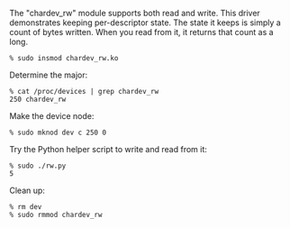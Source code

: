 The "chardev_rw" module supports both read and write.
This driver demonstrates keeping per-descriptor state.
The state it keeps is simply a count of bytes written.
When you read from it, it returns that count as a long.

    % sudo insmod chardev_rw.ko 

Determine the major:

```
% cat /proc/devices | grep chardev_rw
250 chardev_rw
```

Make the device node:

    % sudo mknod dev c 250 0

Try the Python helper script to write and read from it:

    % sudo ./rw.py
    5

Clean up:

    % rm dev
    % sudo rmmod chardev_rw
